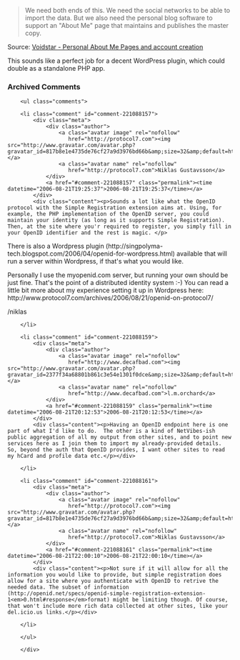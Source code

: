 <blockquote cite="http://www.voidstar.com/node.php?id=2779">We need both ends of this. We need the social networks to be able to import the data. But we also need the personal blog software to support an "About Me" page that maintains and publishes the master copy.</blockquote><div class="quotesource">Source: <a href="http://www.voidstar.com/node.php?id=2779">Voidstar - Personal About Me Pages and account creation</a></div>

This sounds like a perfect job for a decent WordPress plugin, which could double as a standalone PHP app.

<div id="comments" class="comments archived-comments">
            <h3>Archived Comments</h3>
            
        <ul class="comments">
            
        <li class="comment" id="comment-221088157">
            <div class="meta">
                <div class="author">
                    <a class="avatar image" rel="nofollow" 
                       href="http://protocol7.com"><img src="http://www.gravatar.com/avatar.php?gravatar_id=817b8e1e4735de76cf27a9d3976bd66b&amp;size=32&amp;default=http://mediacdn.disqus.com/1320279820/images/noavatar32.png"/></a>
                    <a class="avatar name" rel="nofollow" 
                       href="http://protocol7.com">Niklas Gustavsson</a>
                </div>
                <a href="#comment-221088157" class="permalink"><time datetime="2006-08-21T19:25:37">2006-08-21T19:25:37</time></a>
            </div>
            <div class="content"><p>Sounds a lot like what the OpenID protocol with the Simple Registration extension aims at. Using, for example, the PHP implementation of the OpenID server, you could maintain your identity (as long as it supports Simple Registration). Then, at the site where you'r required to register, you simply fill in your OpenID identifier and the rest is magic. </p>

<p>There is also a Wordpress plugin (http://singpolyma-tech.blogspot.com/2006/04/openid-for-wordpress.html) available that will run a server within Wordpress, if that's what you would like.</p>

<p>Personally I use the myopenid.com server, but running your own should be just fine. That's the point of a distributed identity system :-) You can read a little bit more about my experience setting it up in Wordpress here: http://www.protocol7.com/archives/2006/08/21/openid-on-protocol7/</p>

<p>/niklas</p></div>
            
        </li>
    
        <li class="comment" id="comment-221088159">
            <div class="meta">
                <div class="author">
                    <a class="avatar image" rel="nofollow" 
                       href="http://www.decafbad.com"><img src="http://www.gravatar.com/avatar.php?gravatar_id=2377f34a68801b861c3e54e1301f0dce&amp;size=32&amp;default=http://mediacdn.disqus.com/1320279820/images/noavatar32.png"/></a>
                    <a class="avatar name" rel="nofollow" 
                       href="http://www.decafbad.com">l.m.orchard</a>
                </div>
                <a href="#comment-221088159" class="permalink"><time datetime="2006-08-21T20:12:53">2006-08-21T20:12:53</time></a>
            </div>
            <div class="content"><p>Having an OpenID endpoint here is one part of what I'd like to do.  The other is a kind of NetVibes-ish public aggregation of all my output from other sites, and to point new services here as I join them to import my already-provided details.  So, beyond the auth that OpenID provides, I want other sites to read my hCard and profile data etc.</p></div>
            
        </li>
    
        <li class="comment" id="comment-221088161">
            <div class="meta">
                <div class="author">
                    <a class="avatar image" rel="nofollow" 
                       href="http://protocol7.com"><img src="http://www.gravatar.com/avatar.php?gravatar_id=817b8e1e4735de76cf27a9d3976bd66b&amp;size=32&amp;default=http://mediacdn.disqus.com/1320279820/images/noavatar32.png"/></a>
                    <a class="avatar name" rel="nofollow" 
                       href="http://protocol7.com">Niklas Gustavsson</a>
                </div>
                <a href="#comment-221088161" class="permalink"><time datetime="2006-08-21T22:00:10">2006-08-21T22:00:10</time></a>
            </div>
            <div class="content"><p>Not sure if it will allow for all the information you would like to provide, but simple registration does allow for a site where you authenticate with OpenID to retrive the needed data. The subset of information (http://openid.net/specs/openid-simple-registration-extension-1<em>0.html#response</em>format) might be limiting though. Of course, that won't include more rich data collected at other sites, like your del.icio.us links.</p></div>
            
        </li>
    
        </ul>
    
        </div>
    